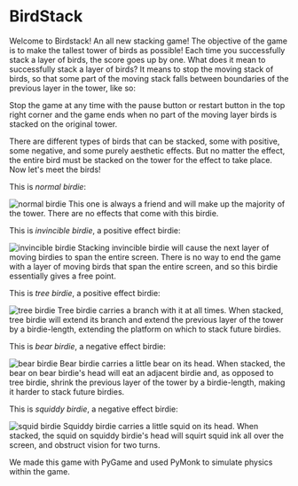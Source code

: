 # BirdStack

Welcome to Birdstack! An all new stacking game! The objective of the game is to make the tallest tower of birds as possible! Each time you successfully stack a layer of birds, the score goes up by one. What does it mean to successfully stack a layer of birds? It means to stop the moving stack of birds, so that some part of the moving stack falls between boundaries of the previous layer in the tower, like so:

Stop the game at any time with the pause button or restart button in the top right corner and the game ends when no part of the moving layer birds is stacked on the original tower.

There are different types of birds that can be stacked, some with positive, some negative, and some purely aesthetic effects. But no matter the effect, the entire bird must be stacked on the tower for the effect to take place.
Now let's meet the birds!

This is *normal birdie*:

![normal birdie](https://user-images.githubusercontent.com/55931451/71562592-2a54f480-2a37-11ea-88f5-f2a913a771cd.png)
This one is always a friend and will make up the majority of the tower. There are no effects that come with this birdie.

This is *invincible birdie*, a positive effect birdie:

![invincible birdie](https://user-images.githubusercontent.com/55931451/71562598-3e98f180-2a37-11ea-999f-2ecec2936d40.png)
Stacking invincible birdie will cause the next layer of moving birdies to span the entire screen. There is no way to end the game with a layer of moving birds that span the entire screen, and so this birdie essentially gives a free point. 

This is *tree birdie*, a positive effect birdie:

![tree birdie](https://user-images.githubusercontent.com/55931451/71562603-49ec1d00-2a37-11ea-8528-d06ff8141d9d.png)
Tree birdie carries a branch with it at all times. When stacked, tree birdie will extend its branch and extend the previous layer of the tower by a birdie-length, extending the platform on which to stack future birdies.

This is *bear birdie*, a negative effect birdie:

![bear birdie](https://user-images.githubusercontent.com/55931451/71562596-3476f300-2a37-11ea-8be1-38275fc4af16.png)
Bear birdie carries a little bear on its head. When stacked, the bear on bear birdie's head will eat an adjacent birdie and, as opposed to tree birdie, shrink the previous layer of the tower by a birdie-length, making it harder to stack future birdies.

This is *squiddy birdie*, a negative effect birdie:

![squid birdie](https://user-images.githubusercontent.com/55931451/71562604-52dcee80-2a37-11ea-9879-0a17de82667f.png)
Squiddy birdie carries a little squid on its head. When stacked, the squid on squiddy birdie's head will squirt squid ink all over the screen, and obstruct vision for two turns.

We made this game with PyGame and used PyMonk to simulate physics within the game. 


